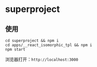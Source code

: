 # superproject

## 使用

```
cd superproject && npm i
cd apps/__react_isomorphic_tpl && npm i
npm start
```

浏览器打开：```http://localhost:3000```